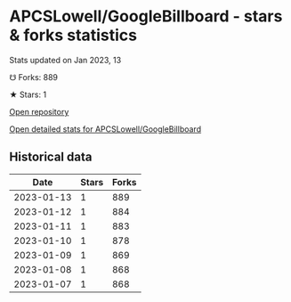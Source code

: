 # APCSLowell/GoogleBillboard - stars & forks statistics

Stats updated on Jan 2023, 13

☋ Forks: 889

★ Stars: 1

[Open repository](https://github.com/APCSLowell/GoogleBillboard)

[Open detailed stats for APCSLowell/GoogleBillboard](https://reviewgithub.com/rep/APCSLowell/GoogleBillboard)

## Historical data
| Date | Stars | Forks |
|------|-------|-------|
| 2023-01-13 | 1 | 889 | 
| 2023-01-12 | 1 | 884 | 
| 2023-01-11 | 1 | 883 | 
| 2023-01-10 | 1 | 878 | 
| 2023-01-09 | 1 | 869 | 
| 2023-01-08 | 1 | 868 | 
| 2023-01-07 | 1 | 868 | 

